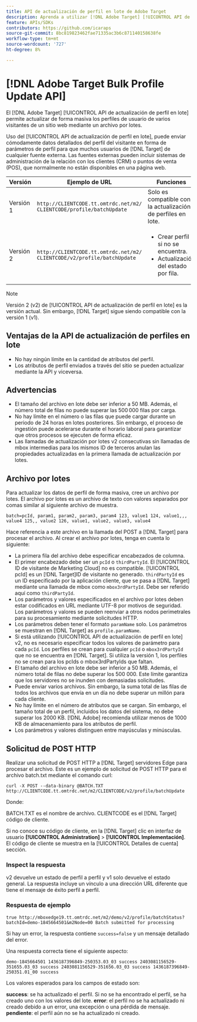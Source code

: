 ```yaml
---
title: API de actualización de perfil en lote de Adobe Target
description: Aprenda a utilizar [!DNL Adobe Target] [!UICONTROL API de actualización de perfil en lote] para enviar datos de perfil de varios visitantes a [!DNL Target].
feature: APIs/SDKs
contributors: https://github.com/icaraps
source-git-commit: 8bc819823462fae71335ac3b6c871140158638fe
workflow-type: tm+mt
source-wordcount: '727'
ht-degree: 8%

---
```


# [!DNL Adobe Target Bulk Profile Update API]

El [!DNL Adobe Target] [!UICONTROL API de actualización de perfil en lote] permite actualizar de forma masiva los perfiles de usuario de varios visitantes de un sitio web mediante un archivo por lotes.

Uso del [!UICONTROL API de actualización de perfil en lote], puede enviar cómodamente datos detallados del perfil del visitante en forma de parámetros de perfil para que muchos usuarios de [!DNL Target] de cualquier fuente externa. Las fuentes externas pueden incluir sistemas de administración de la relación con los clientes (CRM) o puntos de venta (POS), que normalmente no están disponibles en una página web.

| Versión  | Ejemplo de URL | Funciones |
| --- | --- | --- |
| Versión 1 | `http://CLIENTCODE.tt.omtrdc.net/m2/ CLIENTCODE/profile/batchUpdate` | Solo es compatible con la actualización de perfiles en lote. |
| Versión 2 | `http://CLIENTCODE.tt.omtrdc.net/m2/ CLIENTCODE/v2/profile/batchUpdate` | <ul><li>Crear perfil si no se encuentra.</li><li>Actualización del estado por fila.</li></ul> |

>[!NOTE]
>
>Versión 2 (v2) de [!UICONTROL API de actualización de perfil en lote] es la versión actual. Sin embargo, [!DNL Target] sigue siendo compatible con la versión 1 (v1).

## Ventajas de la API de actualización de perfiles en lote

* No hay ningún límite en la cantidad de atributos del perfil.
* Los atributos de perfil enviados a través del sitio se pueden actualizar mediante la API y viceversa.

## Advertencias

* El tamaño del archivo en lote debe ser inferior a 50 MB. Además, el número total de filas no puede superar las 500 000 filas por carga.
* No hay límite en el número o las filas que puede cargar durante un periodo de 24 horas en lotes posteriores. Sin embargo, el proceso de ingestión puede acelerarse durante el horario laboral para garantizar que otros procesos se ejecuten de forma eficaz.
* Las llamadas de actualización por lotes v2 consecutivas sin llamadas de mbox intermedias para los mismos ID de terceros anulan las propiedades actualizadas en la primera llamada de actualización por lotes.

## Archivo por lotes

Para actualizar los datos de perfil de forma masiva, cree un archivo por lotes. El archivo por lotes es un archivo de texto con valores separados por comas similar al siguiente archivo de muestra.

``````
batch=pcId, param1, param2, param3, param4 123, value1 124, value1,,, value4 125,, value2 126, value1, value2, value3, value4
``````

Hace referencia a este archivo en la llamada del POST a [!DNL Target] para procesar el archivo. Al crear el archivo por lotes, tenga en cuenta lo siguiente:

* La primera fila del archivo debe especificar encabezados de columna.
* El primer encabezado debe ser un `pcId` o `thirdPartyId`. El [!UICONTROL ID de visitante de Marketing Cloud] no es compatible. [!UICONTROL pcId] es un [!DNL Target]ID de visitante no generado. `thirdPartyId` es un ID especificado por la aplicación cliente, que se pasa a [!DNL Target] mediante una llamada de mbox como `mbox3rdPartyId`. Debe ser referido aquí como `thirdPartyId`.
* Los parámetros y valores especificados en el archivo por lotes deben estar codificados en URL mediante UTF-8 por motivos de seguridad. Los parámetros y valores se pueden reenviar a otros nodos perimetrales para su procesamiento mediante solicitudes HTTP.
* Los parámetros deben tener el formato `paramName` solo. Los parámetros se muestran en [!DNL Target] as `profile.paramName`.
* Si está utilizando [!UICONTROL API de actualización de perfil en lote] v2, no es necesario especificar todos los valores de parámetro para cada `pcId`. Los perfiles se crean para cualquier `pcId` o `mbox3rdPartyId` que no se encuentra en [!DNL Target]. Si utiliza la versión 1, los perfiles no se crean para los pcIds o mbox3rdPartyIds que faltan.
* El tamaño del archivo en lote debe ser inferior a 50 MB. Además, el número total de filas no debe superar los 500 000. Este límite garantiza que los servidores no se inunden con demasiadas solicitudes.
* Puede enviar varios archivos. Sin embargo, la suma total de las filas de todos los archivos que envía en un día no debe superar un millón para cada cliente.
* No hay límite en el número de atributos que se cargan. Sin embargo, el tamaño total de un perfil, incluidos los datos del sistema, no debe superar los 2000 KB. [!DNL Adobe] recomienda utilizar menos de 1000 KB de almacenamiento para los atributos de perfil.
* Los parámetros y valores distinguen entre mayúsculas y minúsculas.

## Solicitud de POST HTTP

Realizar una solicitud de POST HTTP a [!DNL Target] servidores Edge para procesar el archivo. Este es un ejemplo de solicitud de POST HTTP para el archivo batch.txt mediante el comando curl:

``````
curl -X POST --data-binary @BATCH.TXT http://CLIENTCODE.tt.omtrdc.net/m2/CLIENTCODE/v2/profile/batchUpdate
``````

Donde:

BATCH.TXT es el nombre de archivo. CLIENTCODE es el [!DNL Target] código de cliente.

Si no conoce su código de cliente, en la [!DNL Target] clic en interfaz de usuario **[!UICONTROL Administration]** > **[!UICONTROL Implementación]**. El código de cliente se muestra en la [!UICONTROL Detalles de cuenta] sección.

### Inspect la respuesta

v2 devuelve un estado de perfil a perfil y v1 solo devuelve el estado general. La respuesta incluye un vínculo a una dirección URL diferente que tiene el mensaje de éxito perfil a perfil.

### Respuesta de ejemplo

```
true http://mboxedge19.tt.omtrdc.net/m2/demo/v2/profile/batchStatus?batchId=demo-1845664501&m2Node=00 Batch submitted for processing
```

Si hay un error, la respuesta contiene `success=false` y un mensaje detallado del error.

Una respuesta correcta tiene el siguiente aspecto:

``````
demo-1845664501 1436187396849-250353.03_03 success 2403081156529-351655.03_03 success 2403081156529-351656.03_03 success 1436187396849-250351.01_00 success 
``````

Los valores esperados para los campos de estado son:

**success**: se ha actualizado el perfil. Si no se ha encontrado el perfil, se ha creado uno con los valores del lote.
**error**: el perfil no se ha actualizado ni creado debido a un error, una excepción o una pérdida de mensaje.
**pendiente**: el perfil aún no se ha actualizado ni creado.



